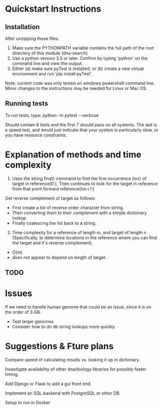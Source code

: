 # Quickstart Instructions

## Installation

After unzipping these files:
 1. Make sure the PYTHONPATH variable contains the full path of the root directory of this module (dna-search)
 2. Use a python version 3.5 or later. Confirm by typing 'python' on the command line and view the output.
 3. Either (a) make sure pyTest is installed, or 
           (b) create a new virtual environment and run 'pip install pyTest'.

Note: 
  current code was only tested on windows powershell command line. 
  Minor changes to the instructions may be needed for Linux or Mac OS.


## Running tests

To run tests, type:
    python -m pytest --verbose

Should contain 8 tests and the first 7 should pass on all systems.
The last is a speed test, and would just indicate that your system is particularly slow, or you have resource constraints.

# Explanation of methods and time complexity

1. Uses the string find() command to find the first occurrence (loc) of target in reference[0:],
   Then continues to look for the target in reference from that point forward reference[loc+1:]

Get reverse complement of target as follows:
  - First create a list of reverse order character from string.
  - Then converting them to their complement with a simple dictionary lookup.
  - Finally coalescing the list back to a string.

2. Time complexity for a reference of length m, and target of length n (Specifically, to determine locations in the
reference where you can find the target and it's reverse complement).
  - O(m)
  - does not appear to depend on length of target.

## TODO

# Issues

If we need to handle human genome that could be an issue, since it is on the order of 3 GB.
  - Test larger genomes
  - Consider how to do db string lookups more quickly

# Suggestions & Fture plans

Compare speed of calculating results vs. looking it up in dictionary.

Investigate availability of other dna/biology libraries for possibly faster timing.

Add Django or Flask to add a gui front end.

Implement an SQL backend with PostgreSQL or other DB.

Setup to run in Docker
 
 
